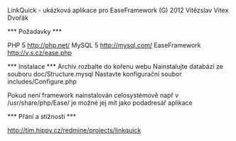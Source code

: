 LinkQuick - ukázková aplikace pro EaseFramework
(G) 2012 Vítězslav Vitex Dvořák

*** Požadavky ***

PHP 5             http://php.net/
MySQL 5           http://mysql.com/
EaseFramework     http://v.s.cz/ease.php

*** Instalace ***
Archiv rozbalte do kořenu webu
Nainstalujte databázi ze souboru doc/Structure.mysql
Nastavte konfigurační soubor includes/Configure.php

Pokud není framework nainstalován celosystémově např v /usr/share/php/Ease/
je možné jej mít jako podadresář aplikace

*** Přání a stížnosti ***

http://tim.hippy.cz/redmine/projects/linkquick
